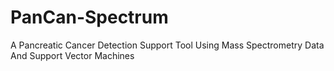 # PanCan-Spectrum
A Pancreatic Cancer Detection Support Tool Using Mass Spectrometry Data And Support Vector Machines
